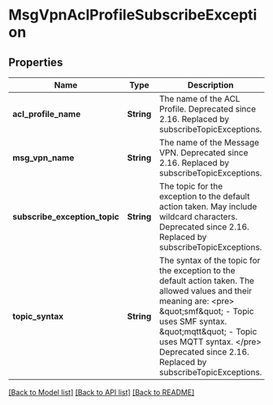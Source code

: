# MsgVpnAclProfileSubscribeException

## Properties
Name | Type | Description | Notes
------------ | ------------- | ------------- | -------------
**acl_profile_name** | **String** | The name of the ACL Profile. Deprecated since 2.16. Replaced by subscribeTopicExceptions. | [optional] [default to null]
**msg_vpn_name** | **String** | The name of the Message VPN. Deprecated since 2.16. Replaced by subscribeTopicExceptions. | [optional] [default to null]
**subscribe_exception_topic** | **String** | The topic for the exception to the default action taken. May include wildcard characters. Deprecated since 2.16. Replaced by subscribeTopicExceptions. | [optional] [default to null]
**topic_syntax** | **String** | The syntax of the topic for the exception to the default action taken. The allowed values and their meaning are:  &lt;pre&gt; \&quot;smf\&quot; - Topic uses SMF syntax. \&quot;mqtt\&quot; - Topic uses MQTT syntax. &lt;/pre&gt;  Deprecated since 2.16. Replaced by subscribeTopicExceptions. | [optional] [default to null]

[[Back to Model list]](../README.md#documentation-for-models) [[Back to API list]](../README.md#documentation-for-api-endpoints) [[Back to README]](../README.md)


